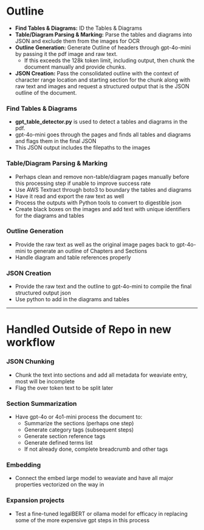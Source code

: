 
# Outline
- **Find Tables & Diagrams:** ID the Tables & Diagrams
- **Table/Diagram Parsing & Marking:** Parse the tables and diagrams into JSON and exclude them from the images for OCR
- **Outline Generation:** Generate Outline of headers through gpt-4o-mini by passing it the pdf image and raw text.  
	- If this exceeds the 128k token limit, including output, then chunk the document manually and provide chunks.
- **JSON Creation:** Pass the consolidated outline with the context of character range location and starting section for the chunk along with raw text and images and request a structured output that is the JSON outline of the document.

### Find Tables & Diagrams
- **gpt_table_detector.py** is used to detect a tables and diagrams in the pdf.
- gpt-4o-mini goes through the pages and finds all tables and diagrams and flags them in the final JSON 
- This JSON output includes the filepaths to the images

### Table/Diagram Parsing & Marking
- Perhaps clean and remove non-table/diagram pages manually before this processing step if unable to improve success rate
- Use AWS Textract through boto3 to boundary the tables and diagrams
- Have it read and export the raw text as well
- Process the outputs with Python tools to convert to digestible json 
- Create black boxes on the images and add text with unique identifiers for the diagrams and tables

### Outline Generation
- Provide the raw text as well as the original image pages back to gpt-4o-mini to generate an outline of Chapters and Sections
- Handle diagram and table references properly

### JSON Creation
- Provide the raw text and the outline to gpt-4o-mini to compile the final structured output json
- Use python to add in the diagrams and tables

---
# Handled Outside of Repo in new workflow
### JSON Chunking
- Chunk the text into sections and add all metadata for weaviate entry, most will be incomplete
- Flag the over token text to be split later

### Section Summarization
- Have gpt-4o or 4o1-mini process the document to: 
	- Summarize the sections (perhaps one step)
	- Generate category tags (subsequent steps)
	- Generate section reference tags
	- Generate defined terms list
	- If not already done, complete breadcrumb and other tags

### Embedding
- Connect the embed large model to weaviate and have all major properties vectorized on the way in

### Expansion projects
- Test a fine-tuned legalBERT or ollama model for efficacy in replacing some of the more expensive gpt steps in this process

